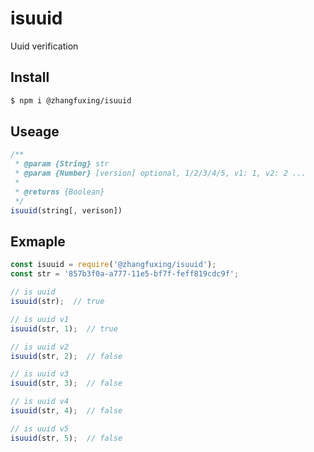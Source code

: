 # isuuid
Uuid verification

## Install

```sh
$ npm i @zhangfuxing/isuuid
```  

## Useage  

```  js
/**
 * @param {String} str 
 * @param {Number} [version] optional, 1/2/3/4/5, v1: 1, v2: 2 ...
 * 
 * @returns {Boolean}
 */
isuuid(string[, verison])
```

## Exmaple  

```js
const isuuid = require('@zhangfuxing/isuuid');
const str = '857b3f0a-a777-11e5-bf7f-feff819cdc9f';

// is uuid
isuuid(str);  // true

// is uuid v1
isuuid(str, 1);  // true

// is uuid v2
isuuid(str, 2);  // false

// is uuid v3
isuuid(str, 3);  // false

// is uuid v4
isuuid(str, 4);  // false

// is uuid v5
isuuid(str, 5);  // false
```  
